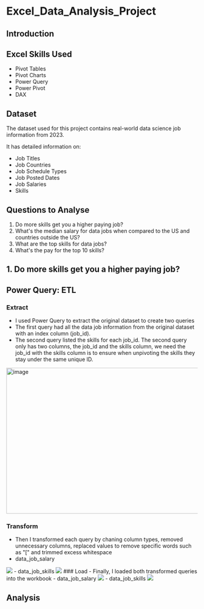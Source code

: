 # Excel_Data_Analysis_Project

## Introduction

## Excel Skills Used
- Pivot Tables
- Pivot Charts
- Power Query
- Power Pivot
- DAX

## Dataset
The dataset used for this project contains real-world data science job information from 2023.

It has detailed information on:
- Job Titles
- Job Countries
- Job Schedule Types
- Job Posted Dates
- Job Salaries
- Skills
  
## Questions to Analyse
1. Do more skills get you a higher paying job?
2. What's the median salary for data jobs when compared to the US and countries outside the US?
3. What are the top skills for data jobs?
4. What's the pay for the top 10 skills?
   
## 1. Do more skills get you a higher paying job?
## Power Query: ETL

### Extract
- I used Power Query to extract the original dataset to create two queries
- The first query had all the data job information from the original dataset with an index column (job_id).
- The second query listed the skills for each job_id. The second query only has two columns, the job_id and the skills column, we need the job_id with the skills column is to ensure when unpivoting the skills they stay under the same unique ID.
<img width="547" height="384" alt="image" src="https://github.com/user-attachments/assets/8e9906fa-ec15-44f4-a2ca-f094fad77885" />

### Transform
- Then I transformed each query by chaning column types, removed unnecessary columns, replaced values to remove specific words such as "[" and trimmed excess whitespace
- data_job_salary
<img src="https://github.com/ewensyee/Excel_Data_Analysis_Project_with_Dashboard/blob/6c200dc1b3dbeb3ae49d65bb34b39c7ca8cbb91f/Transform-salary.jpg">
- data_job_skills
<img src="https://github.com/ewensyee/Excel_Data_Analysis_Project_with_Dashboard/blob/6c200dc1b3dbeb3ae49d65bb34b39c7ca8cbb91f/Transform-skills.jpg">
### Load
- Finally, I loaded both transformed queries into the workbook
- data_job_salary
<img src="https://github.com/ewensyee/Excel_Data_Analysis_Project_with_Dashboard/blob/586dfa7bac85c398dca91709f912a2ed40c76592/Load-all.jpg">
- data_job_skills
<img src="https://github.com/ewensyee/Excel_Data_Analysis_Project_with_Dashboard/blob/586dfa7bac85c398dca91709f912a2ed40c76592/Load-skills.jpg">

## Analysis

